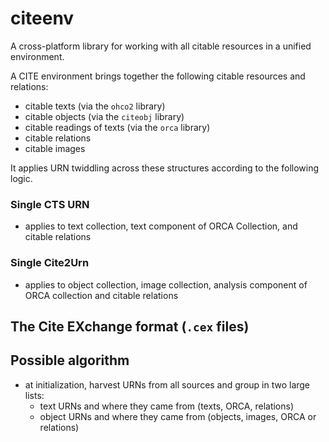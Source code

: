 # citeenv

A cross-platform library for working with all citable resources in a unified environment.

A CITE environment brings together the following citable resources and relations:

- citable texts (via the `ohco2` library)
- citable objects (via the `citeobj` library)
- citable readings of texts (via the `orca`  library)
- citable relations
- citable images


It applies URN twiddling across these structures according to the following logic.

### Single CTS URN

- applies to text collection, text component of ORCA Collection, and citable relations

### Single Cite2Urn

- applies to object collection, image collection, analysis component of ORCA collection and citable relations


## The Cite EXchange format (`.cex` files)


## Possible algorithm

- at initialization, harvest URNs from all sources and group in two large lists:
    -  text URNs and where they came from (texts, ORCA, relations)
    - object URNs and where they came from (objects, images, ORCA or relations)
